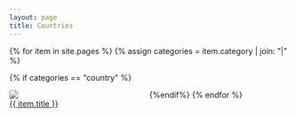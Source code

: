 ```yaml
---
layout: page
title: Countries
---
```


{% for item in site.pages %}
{% assign categories = item.category | join: "|" %}

{% if categories == "country" %}
<div style="float:left; width: 50%"><a href="{{ item.url }}"><img src="{{ item.image }}"><br />{{ item.title }}</a></div>
{%endif%}
{% endfor %}
